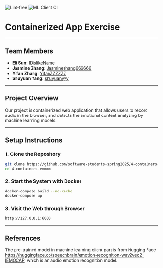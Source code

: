 ![Lint-free](https://github.com/nyu-software-engineering/containerized-app-exercise/actions/workflows/lint.yml/badge.svg)
![ML Client CI](https://github.com/software-students-spring2025/4-containers-emmmm/actions/workflows/ml-client.yml/badge.svg)

# Containerized App Exercise
---

## Team Members
- **Eli Sun**: [IDislikeName](https://github.com/IDislikeName)
- **Jasmine Zhang**: [Jasminezhang666666](https://github.com/Jasminezhang666666)
- **Yifan Zhang**: [YifanZZZZZZ](https://github.com/YifanZZZZZZ)
- **Shuyuan Yang**: [shuyuanyyy](https://github.com/shuyuanyyy)

---

## Project Overview

Our project is containerized web application that allows users to record audio in the browser, and detects the emotional content analyzing by machine learning models.

---

## Setup Instructions

### 1. Clone the Repository

```bash
git clone https://github.com/software-students-spring2025/4-containers-emmmm.git
cd 4-containers-emmmm
```


### 2. Start the System with Docker

```bash
docker-compose build --no-cache
docker-compose up  
```

### 3. Visit the Web through Browser

```bash
http://127.0.0.1:6000
```

---

## References
The pre-trained model in machine learning client part is from Hugging Face https://huggingface.co/speechbrain/emotion-recognition-wav2vec2-IEMOCAP, which is an audio emotion recognition model. 
